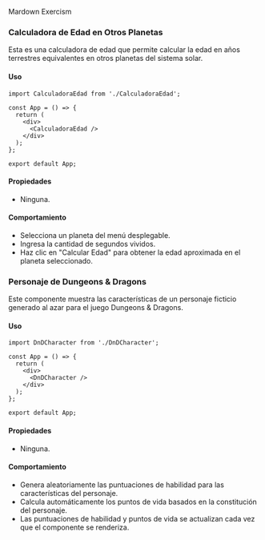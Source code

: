 Mardown Exercism
### Calculadora de Edad en Otros Planetas

Esta es una calculadora de edad que permite calcular la edad en años terrestres equivalentes en otros planetas del sistema solar.

#### Uso

```tsx
import CalculadoraEdad from './CalculadoraEdad';

const App = () => {
  return (
    <div>
      <CalculadoraEdad />
    </div>
  );
};

export default App;
```

#### Propiedades

- Ninguna.

#### Comportamiento

- Selecciona un planeta del menú desplegable.
- Ingresa la cantidad de segundos vividos.
- Haz clic en "Calcular Edad" para obtener la edad aproximada en el planeta seleccionado.

### Personaje de Dungeons & Dragons

Este componente muestra las características de un personaje ficticio generado al azar para el juego Dungeons & Dragons.

#### Uso

```tsx
import DnDCharacter from './DnDCharacter';

const App = () => {
  return (
    <div>
      <DnDCharacter />
    </div>
  );
};

export default App;
```

#### Propiedades

- Ninguna.

#### Comportamiento

- Genera aleatoriamente las puntuaciones de habilidad para las características del personaje.
- Calcula automáticamente los puntos de vida basados en la constitución del personaje.
- Las puntuaciones de habilidad y puntos de vida se actualizan cada vez que el componente se renderiza.

